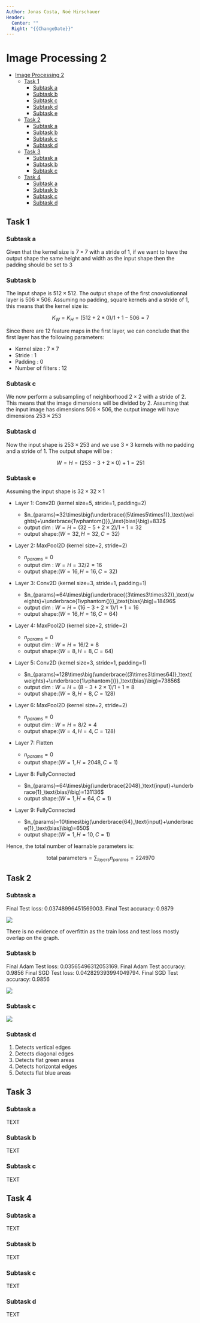 ```yaml
---
Author: Jonas Costa, Noé Hirschauer
Header:
  Center: ""
  Right: "{{ChangeDate}}"
---
```


# Image Processing 2

- [Image Processing 2](#image-processing-2)
  - [Task 1](#task-1)
    - [Subtask a](#subtask-a)
    - [Subtask b](#subtask-b)
    - [Subtask c](#subtask-c)
    - [Subtask d](#subtask-d)
    - [Subtask e](#subtask-e)
  - [Task 2](#task-2)
    - [Subtask a](#subtask-a-1)
    - [Subtask b](#subtask-b-1)
    - [Subtask c](#subtask-c-1)
    - [Subtask d](#subtask-d-1)
  - [Task 3](#task-3)
    - [Subtask a](#subtask-a-2)
    - [Subtask b](#subtask-b-2)
    - [Subtask c](#subtask-c-2)
  - [Task 4](#task-4)
    - [Subtask a](#subtask-a-3)
    - [Subtask b](#subtask-b-3)
    - [Subtask c](#subtask-c-3)
    - [Subtask d](#subtask-d-2)


## Task 1

### Subtask a

Given that the kernel size is $7\times7$ with a stride of 1, if we want to have the output shape the same height and width as the input shape then the padding should be set to $3$

### Subtask b

The input shape is $512\times512$. The output shape of the first cnovolutionnal layer is $506\times506$. Assuming no padding, square kernels and a stride of 1, this means that the kernel size is:

$$K_W=K_H=(512+2*0)/1+1-506=7$$

Since there are 12 feature maps in the first layer, we can conclude that the first layer has the following parameters:

- Kernel size : $7\times7$
- Stride : $1$
- Padding : $0$
- Number of filters : $12$

### Subtask c

We now perform a subsampling of neighborhood $2\times2$ with a stride of 2. This means that the image dimensions will be divided by 2. Assuming that the input image has dimensions $506\times506$, the output image will have dimensions $253\times253$

### Subtask d

Now the input shape is $253\times253$ and we use $3\times3$ kernels with no padding and a stride of 1. The output shape will be :

$$W=H = (253-3+2\times0)+1=251$$

### Subtask e

Assuming the input shape is $32\times 32\times 1$

- Layer 1: Conv2D (kernel size=5, stride=1, padding=2)
  - $n_{params}=32\times\big(\underbrace{(5\times5\times1)}_\text{weights}+\underbrace{1\vphantom{)}}_\text{bias}\big)=832$
  - output dim : $W=H= (32-5+2\times 2)/1+1 = 32$
  - output shape:$(W=32,H=32,C=32)$

- Layer 2: MaxPool2D (kernel size=2, stride=2) 
  - $n_{params}=0$
  - output dim : $W=H= 32/2 = 16$
  - output shape:$(W=16,H=16,C=32)$

- Layer 3: Conv2D (kernel size=3, stride=1, padding=1) 
  - $n_{params}=64\times\big(\underbrace{(3\times3\times32)}_\text{weights}+\underbrace{1\vphantom{)}}_\text{bias}\big)=18496$
  - output dim : $W=H= (16-3+2\times 1)/1+1 = 16$
  - output shape:$(W=16,H=16,C=64)$

- Layer 4: MaxPool2D (kernel size=2, stride=2) 
  - $n_{params}=0$
  - output dim : $W=H= 16/2 = 8$
  - output shape:$(W=8,H=8,C=64)$
  
- Layer 5: Conv2D (kernel size=3, stride=1, padding=1) 
  - $n_{params}=128\times\big(\underbrace{(3\times3\times64)}_\text{weights}+\underbrace{1\vphantom{)}}_\text{bias}\big)=73856$
  - output dim : $W=H= (8-3+2\times 1)/1+1 = 8$
  - output shape:$(W=8,H=8,C=128)$

- Layer 6: MaxPool2D (kernel size=2, stride=2) 
  - $n_{params}=0$
  - output dim : $W=H= 8/2 = 4$
  - output shape:$(W=4,H=4,C=128)$

- Layer 7: Flatten
  - $n_{params}=0$
  - output shape:$(W=1,H=2048,C=1)$
  
- Layer 8: FullyConnected
    - $n_{params}=64\times\big(\underbrace{2048}_\text{input}+\underbrace{1}_\text{bias}\big)=131136$
    - output shape:$(W=1,H=64,C=1)$

- Layer 9: FullyConnected
    - $n_{params}=10\times\big(\underbrace{64}_\text{input}+\underbrace{1}_\text{bias}\big)=650$
    - output shape:$(W=1,H=10,C=1)$

Hence, the total number of learnable parameters is:

$$\text{total parameters}=\sum_{layers}n_{params}=224970$$

## Task 2

### Subtask a

Final Test loss: 0.03748996451569003. Final Test accuracy: 0.9879

![](img/2a.png)

There is no evidence of overfittin as the train loss and test loss mostly overlap on the graph.

### Subtask b

Final Adam Test loss: 0.03565496312053169. Final Adam Test accuracy: 0.9856
Final SGD Test loss: 0.042829393994049794. Final SGD Test accuracy: 0.9856

![](img/2b.png)

### Subtask c

![](img/2c.png)

### Subtask d

1. Detects vertical edges
2. Detects diagonal edges
3. Detects flat green areas
4. Detects horizontal edges
5. Detects flat blue areas

## Task 3

### Subtask a

TEXT

### Subtask b

TEXT

### Subtask c

TEXT

## Task 4

### Subtask a

TEXT

### Subtask b

TEXT

### Subtask c

TEXT

### Subtask d

TEXT

<div style="break-after:page"></div>
